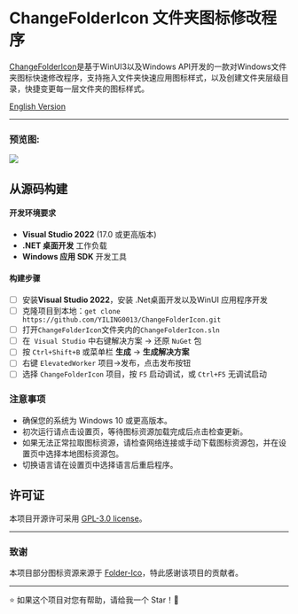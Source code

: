 ﻿# ChangeFolderIcon 文件夹图标修改程序

[ChangeFolderIcon](https://github.com/YILING0013/ChangeFolderIcon)是基于WinUI3以及Windows API开发的一款对Windows文件夹图标快速修改程序，支持拖入文件夹快速应用图标样式，以及创建文件夹层级目录，快捷变更每一层文件夹的图标样式。

[English Version](README-EN-US.md)

---

### 预览图:

![](./ChangeFolderIcon/Assets/Images/1_zh-cn.png)

## 从源码构建

#### 开发环境要求

* **Visual Studio 2022** (17.0 或更高版本)
* **.NET 桌面开发** 工作负载
* **Windows 应用 SDK** 开发工具

#### 构建步骤

- [ ] 安装**Visual Studio 2022**，安装 .Net桌面开发以及WinUI 应用程序开发
- [ ] 克隆项目到本地：`get clone https://github.com/YILING0013/ChangeFolderIcon.git`
- [ ] 打开`ChangeFolderIcon`文件夹内的`ChangeFolderIcon.sln`
- [ ] 在` Visual Studio` 中右键解决方案 → 还原 `NuGet` 包
- [ ] 按 `Ctrl+Shift+B` 或菜单栏 **生成** → **生成解决方案**
- [ ] 右键 `ElevatedWorker` 项目->发布，点击发布按钮
- [ ] 选择 `ChangeFolderIcon` 项目，按 `F5` 启动调试，或 `Ctrl+F5` 无调试启动

### 注意事项
- 确保您的系统为 Windows 10 或更高版本。
- 初次运行请点击设置页，等待图标资源加载完成后点击检查更新。
- 如果无法正常拉取图标资源，请检查网络连接或手动下载图标资源包，并在设置页中选择本地图标资源包。
- 切换语言请在设置页中选择语言后重启程序。

## 许可证

本项目开源许可采用 [GPL-3.0 license](LICENSE)。

---

### 致谢

本项目部分图标资源来源于 [Folder-Ico](https://github.com/icon11-community/Folder-Ico)，特此感谢该项目的贡献者。  

---  

⭐ 如果这个项目对您有帮助，请给我一个 Star！🚀
